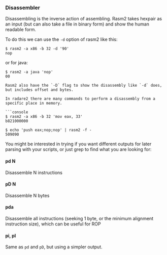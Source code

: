 ### Disassembler

Disassembling is the inverse action of assembling. Rasm2 takes hexpair as an input (but can also take a file in binary form) and show the human readable form.

To do this we can use the `-d` option of rasm2 like this:

```console
$ rasm2 -a x86 -b 32 -d '90'
nop
```

or for java:

```console
$ rasm2 -a java 'nop'
00

Rasm2 also have the `-D` flag to show the disassembly like `-d` does, but includes offset and bytes.

In radare2 there are many commands to perform a disassembly from a specific place in memory.

```console
$ rasm2 -a x86 -b 32 'mov eax, 33'
b821000000

$ echo 'push eax;nop;nop' | rasm2 -f -
509090
```

You might be interested in trying if you want different outputs for later parsing with your scripts, or just grep to find what you are looking for:

#### pd N

Disassemble N instructions

#### pD N

Disassemble N bytes

#### pda

Disassemble all instructions (seeking 1 byte, or the minimum alignment instruction size), which can be useful for ROP

#### pi, pI

Same as `pd` and `pD`, but using a simpler output.
